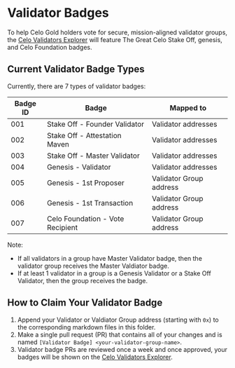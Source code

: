 # Validator Badges

To help Celo Gold holders vote for secure, mission-aligned validator groups, the [Celo Validators Explorer](https://celo.org/validators/explore) will feature The Great Celo Stake Off, genesis, and Celo Foundation badges.

## Current Validator Badge Types

Currently, there are 7 types of validator badges:

|Badge ID|Badge|Mapped to|
|--- |--- |--- |
|001|Stake Off - Founder Validator|Validator addresses|
|002|Stake Off - Attestation Maven|Validator addresses|
|003|Stake Off - Master Validator|Validator addresses|
|004|Genesis - Validator|Validator addresses|
|005|Genesis - 1st Proposer|Validator Group address|
|006|Genesis - 1st Transaction|Validator Group address|
|007|Celo Foundation - Vote Recipient|Validator Group address|

Note:
- If all validators in a group have Master Validator badge, then the validator group receives the Master Valdiator badge.
- If at least 1 validator in a group is a Genesis Validator or a Stake Off Validator, then the group receives the badge.

## How to Claim Your Validator Badge

1. Append your Validator or Valdiator Group address (starting with `0x`) to the corresponding markdown files in this folder.
2. Make a single pull request (PR) that contains all of your changes and is named `[Validator Badge] <your-validator-group-name>`.
3. Validator badge PRs are reviewed once a week and once approved, your badges will be shown on the [Celo Validators Explorer](https://celo.org/validators/explore).